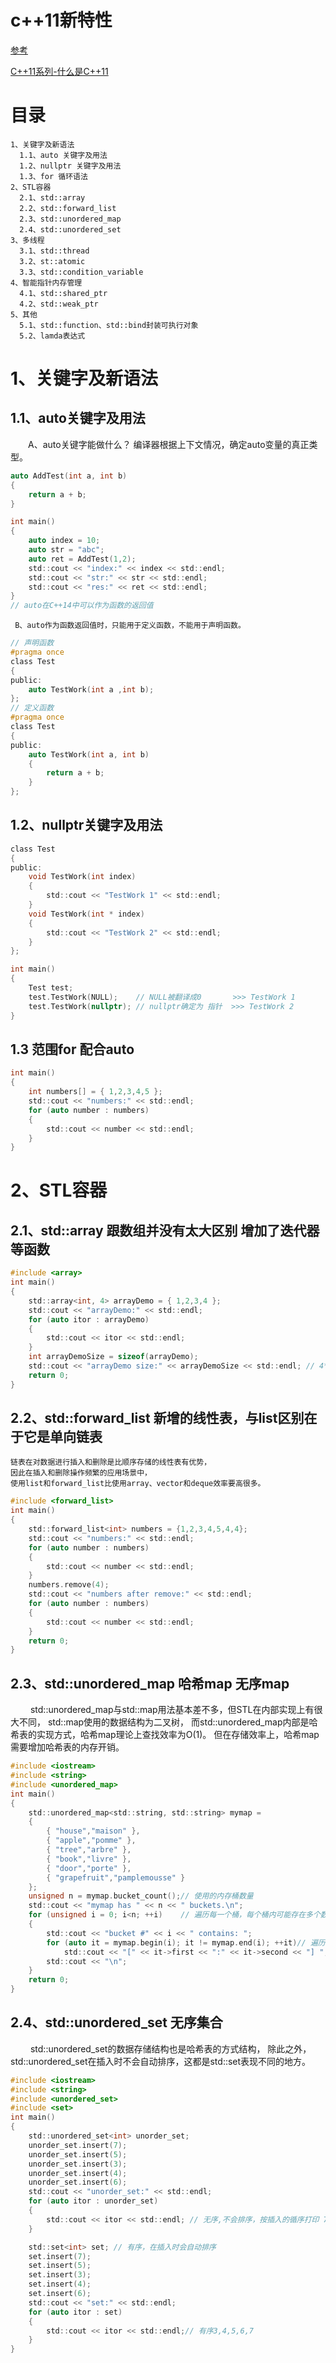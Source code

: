# c++11新特性

[参考](https://www.cnblogs.com/feng-sc/p/5710724.html)

[C++11系列-什么是C++11](http://towriting.com/blog/2013/08/01/what-is-cpp11/)

# 目录

    1、关键字及新语法
      1.1、auto 关键字及用法
      1.2、nullptr 关键字及用法
      1.3、for 循环语法
    2、STL容器
      2.1、std::array
      2.2、std::forward_list
      2.3、std::unordered_map
      2.4、std::unordered_set
    3、多线程
      3.1、std::thread
      3.2、st::atomic
      3.3、std::condition_variable
    4、智能指针内存管理
      4.1、std::shared_ptr
      4.2、std::weak_ptr
    5、其他
      5.1、std::function、std::bind封装可执行对象
      5.2、lamda表达式
      
# 1、关键字及新语法
## 1.1、auto关键字及用法
　　A、auto关键字能做什么？ 编译器根据上下文情况，确定auto变量的真正类型。
```c
auto AddTest(int a, int b) 
{
    return a + b;
}

int main()
{
    auto index = 10;
    auto str = "abc";
    auto ret = AddTest(1,2);
    std::cout << "index:" << index << std::endl;
    std::cout << "str:" << str << std::endl;
    std::cout << "res:" << ret << std::endl;
}
// auto在C++14中可以作为函数的返回值
```

     B、auto作为函数返回值时，只能用于定义函数，不能用于声明函数。
```c
// 声明函数
#pragma once
class Test
{
public:
    auto TestWork(int a ,int b);
};
// 定义函数
#pragma once
class Test
{
public:
    auto TestWork(int a, int b)
    {
        return a + b;
    }
};
```
## 1.2、nullptr关键字及用法
```c
class Test
{
public:
    void TestWork(int index)
    {
        std::cout << "TestWork 1" << std::endl;
    }
    void TestWork(int * index)
    {
        std::cout << "TestWork 2" << std::endl;
    }
};

int main()
{
    Test test;
    test.TestWork(NULL);    // NULL被翻译成0       >>> TestWork 1
    test.TestWork(nullptr); // nullptr确定为 指针  >>> TestWork 2
}
```

## 1.3 范围for 配合auto

```c
int main()
{
    int numbers[] = { 1,2,3,4,5 };
    std::cout << "numbers:" << std::endl;
    for (auto number : numbers)
    {
        std::cout << number << std::endl;
    }
}
```
# 2、STL容器
## 2.1、std::array 跟数组并没有太大区别  增加了迭代器等函数
```c
#include <array>
int main()
{
    std::array<int, 4> arrayDemo = { 1,2,3,4 };
    std::cout << "arrayDemo:" << std::endl;
    for (auto itor : arrayDemo)
    {
        std::cout << itor << std::endl;
    }
    int arrayDemoSize = sizeof(arrayDemo);
    std::cout << "arrayDemo size:" << arrayDemoSize << std::endl; // 4*4 =16
    return 0;
}

```

## 2.2、std::forward_list 新增的线性表，与list区别在于它是单向链表
    链表在对数据进行插入和删除是比顺序存储的线性表有优势，
    因此在插入和删除操作频繁的应用场景中，
    使用list和forward_list比使用array、vector和deque效率要高很多。
```C
#include <forward_list>
int main()
{
    std::forward_list<int> numbers = {1,2,3,4,5,4,4};
    std::cout << "numbers:" << std::endl;
    for (auto number : numbers)
    {
        std::cout << number << std::endl;
    }
    numbers.remove(4);
    std::cout << "numbers after remove:" << std::endl;
    for (auto number : numbers)
    {
        std::cout << number << std::endl;
    }
    return 0;
}

```
## 2.3、std::unordered_map  哈希map 无序map 
　　  std::unordered_map与std::map用法基本差不多，但STL在内部实现上有很大不同，
      std::map使用的数据结构为二叉树，
      而std::unordered_map内部是哈希表的实现方式，哈希map理论上查找效率为O(1)。
      但在存储效率上，哈希map需要增加哈希表的内存开销。
      
```c
#include <iostream>
#include <string>
#include <unordered_map>
int main()
{
    std::unordered_map<std::string, std::string> mymap =
    {
        { "house","maison" },
        { "apple","pomme" },
        { "tree","arbre" },
        { "book","livre" },
        { "door","porte" },
        { "grapefruit","pamplemousse" }
    };
    unsigned n = mymap.bucket_count();// 使用的内存桶数量
    std::cout << "mymap has " << n << " buckets.\n";
    for (unsigned i = 0; i<n; ++i)    // 遍历每一个桶，每个桶内可能存在多个数据 
    {
        std::cout << "bucket #" << i << " contains: ";
        for (auto it = mymap.begin(i); it != mymap.end(i); ++it)// 遍历每个桶内存储的数据
            std::cout << "[" << it->first << ":" << it->second << "] ";
        std::cout << "\n";
    }
    return 0;
}

```
## 2.4、std::unordered_set  无序集合
　　  std::unordered_set的数据存储结构也是哈希表的方式结构，
      除此之外，std::unordered_set在插入时不会自动排序，这都是std::set表现不同的地方。
```C
#include <iostream>
#include <string>
#include <unordered_set>
#include <set>
int main()
{
    std::unordered_set<int> unorder_set;
    unorder_set.insert(7);
    unorder_set.insert(5);
    unorder_set.insert(3);
    unorder_set.insert(4);
    unorder_set.insert(6);
    std::cout << "unorder_set:" << std::endl;
    for (auto itor : unorder_set)
    {
        std::cout << itor << std::endl; // 无序,不会排序，按插入的循序打印 7,5,3,4,6
    }

    std::set<int> set; // 有序，在插入时会自动排序
    set.insert(7);
    set.insert(5);
    set.insert(3);
    set.insert(4);
    set.insert(6);
    std::cout << "set:" << std::endl;
    for (auto itor : set)
    {
        std::cout << itor << std::endl;// 有序3,4,5,6,7
    }
}

```




      
      

